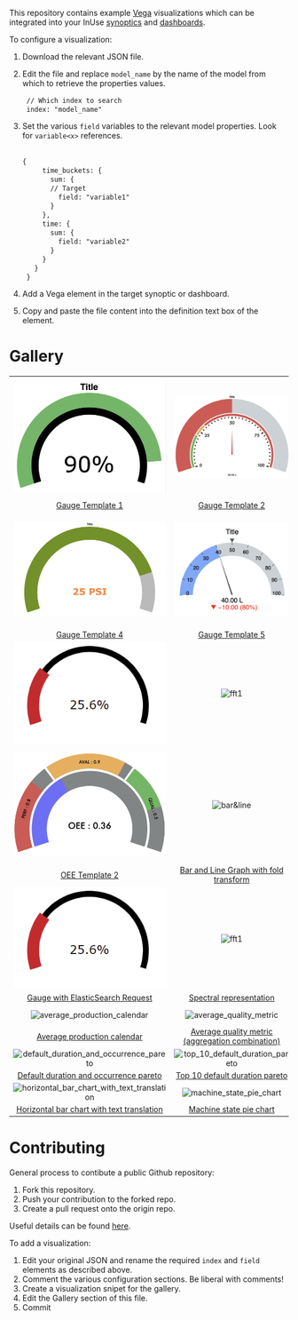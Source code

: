 This repository contains example [Vega](https://vega.github.io/vega/) visualizations which can be integrated into your InUse [synoptics](https://inuse.gitbook.io/docs/features/content/synoptic) and [dashboards](https://inuse.gitbook.io/docs/features/content/dashboard).

To configure a visualization:
1. Download the relevant JSON file. 
2. Edit the file and replace `model_name` by the name of the model from which to retrieve the properties values.
  
        // Which index to search
        index: "model_name"
 3. Set the various `field` variables to the relevant model properties. Look for `variable<x>` references.
 
       ```
       
       {
            time_buckets: {
              sum: {
              // Target 
                field: "variable1"
              }
            },
            time: {
              sum: {
                field: "variable2"
              }
            }
          } 
        }
       
  4. Add a Vega element in the target synoptic or dashboard.
  5. Copy and paste the file content into the definition text box of the element.

# Gallery

|   |   |  |
| :---: | :---: | :---: |
| ![gauge1](Gauge_1.png) | ![gauge2](Gauge_2.png) | ![gauge3](Gauge_3.png) | 
| [Gauge Template 1](./gauge1_code.json) | [Gauge Template 2](./gauge2_code.json) | [Gauge Template 3](./gauge3_code.json) |
| ![gauge4](Gauge_4.png) | ![gauge5](Gauge_5.png) | ![OEE1](OEE_1.png) | 
| [Gauge Template 4](./gauge4_code.json) | [Gauge Template 5](./gauge5_code.json) | [OEE Template 1](./OEE1_code.json) |
| ![gauge1](gauge1.png) | ![fft1](fft1.png) | ![area_chart_with_points](area_chart_with_points.png) |
| ![OEE2](OEE_2.png) | ![bar&line](s.png) | ![OEE1](OEE_1.png) | 
| [OEE Template 2](./OEE2_code.json) | [Bar and Line Graph with fold transform](./graph1_code.json) ||
| ![gauge1](gauge1.png) | ![fft1](fft1.png) || 
| [Gauge with ElasticSearch Request](./gauge1.json) | [Spectral representation](./fft1.json) | [Area chart with points](./area_chart_with_points.json) |                              
| ![average_production_calendar](average_production_calendar.png) | ![average_quality_metric](average_quality_metric.png) | ![bar_chart_with_trends_and_interactive_legend](bar_chart_with_trends_and_interactive_legend.png) | 
| [Average production calendar](./average_production_calendar.json) | [Average quality metric (aggregation combination)](./average_quality_metric.json) | [Bar chart with trends and interactive legend](./bar_chart_with_trends_and_interactive_legend.json) |
| ![default_duration_and_occurrence_pareto](default_duration_and_occurrence_pareto.png) | ![top_10_default_duration_pareto](top_10_default_duration_pareto.png) | ![top_10_default_occurence_pareto](top_10_default_occurence_pareto.png) | 
| [Default duration and occurrence pareto](./default_duration_and_occurrence_pareto.json) | [Top 10 default duration pareto](./top_10_default_duration_pareto.json) | [Top 10 default occurence pareto](./top_10_default_occurence_pareto.json) |
| ![horizontal_bar_chart_with_text_translation](horizontal_bar_chart_with_text_translation.png) | ![machine_state_pie_chart](machine_state_pie_chart.png) |  | 
| [Horizontal bar chart with text translation](./horizontal_bar_chart_with_text_translation.json) | [Machine state pie chart](./machine_state_pie_chart.json) |  |    

# Contributing

General process to contibute a public Github repository:
1. Fork this repository.
2. Push your contribution to the forked repo.
3. Create a pull request onto the origin repo.

Useful details can be found [here](https://akrabat.com/the-beginners-guide-to-contributing-to-a-github-project/).

To add a visualization:
1. Edit your original JSON and rename the required `index` and `field` elements as described above.
2. Comment the various configuration sections. Be liberal with comments!
3. Create a visualization snipet for the gallery.
4. Edit the Gallery section of this file.
5. Commit

